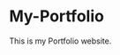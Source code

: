 # My-Portfolio
This is my Portfolio website.
         
        
       
              
         
  
     
  
          
  
       
   
 
